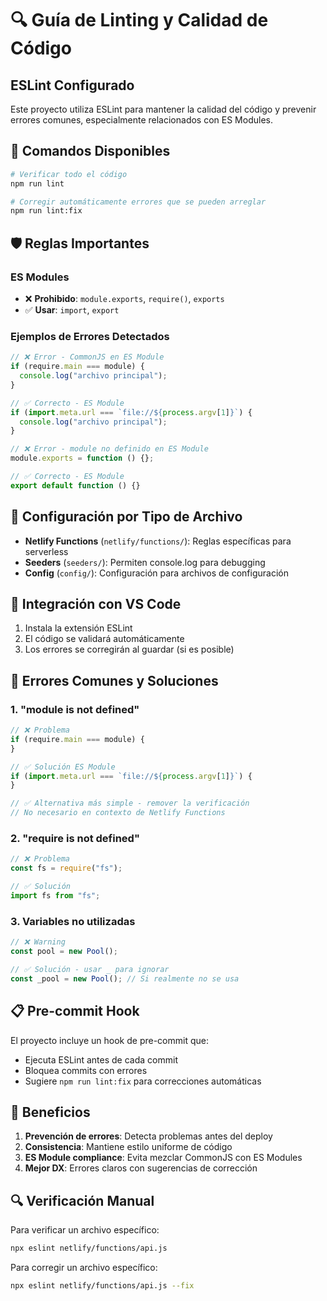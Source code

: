 # 🔍 Guía de Linting y Calidad de Código

## ESLint Configurado

Este proyecto utiliza ESLint para mantener la calidad del código y prevenir errores comunes, especialmente relacionados con ES Modules.

## 🚀 Comandos Disponibles

```bash
# Verificar todo el código
npm run lint

# Corregir automáticamente errores que se pueden arreglar
npm run lint:fix
```

## 🛡️ Reglas Importantes

### ES Modules

- ❌ **Prohibido**: `module.exports`, `require()`, `exports`
- ✅ **Usar**: `import`, `export`

### Ejemplos de Errores Detectados

```javascript
// ❌ Error - CommonJS en ES Module
if (require.main === module) {
  console.log("archivo principal");
}

// ✅ Correcto - ES Module
if (import.meta.url === `file://${process.argv[1]}`) {
  console.log("archivo principal");
}
```

```javascript
// ❌ Error - module no definido en ES Module
module.exports = function () {};

// ✅ Correcto - ES Module
export default function () {}
```

## 🔧 Configuración por Tipo de Archivo

- **Netlify Functions** (`netlify/functions/`): Reglas específicas para serverless
- **Seeders** (`seeders/`): Permiten console.log para debugging
- **Config** (`config/`): Configuración para archivos de configuración

## 🔗 Integración con VS Code

1. Instala la extensión ESLint
2. El código se validará automáticamente
3. Los errores se corregirán al guardar (si es posible)

## 🚨 Errores Comunes y Soluciones

### 1. "module is not defined"

```javascript
// ❌ Problema
if (require.main === module) {
}

// ✅ Solución ES Module
if (import.meta.url === `file://${process.argv[1]}`) {
}

// ✅ Alternativa más simple - remover la verificación
// No necesario en contexto de Netlify Functions
```

### 2. "require is not defined"

```javascript
// ❌ Problema
const fs = require("fs");

// ✅ Solución
import fs from "fs";
```

### 3. Variables no utilizadas

```javascript
// ❌ Warning
const pool = new Pool();

// ✅ Solución - usar _ para ignorar
const _pool = new Pool(); // Si realmente no se usa
```

## 📋 Pre-commit Hook

El proyecto incluye un hook de pre-commit que:

- Ejecuta ESLint antes de cada commit
- Bloquea commits con errores
- Sugiere `npm run lint:fix` para correcciones automáticas

## 🎯 Beneficios

1. **Prevención de errores**: Detecta problemas antes del deploy
2. **Consistencia**: Mantiene estilo uniforme de código
3. **ES Module compliance**: Evita mezclar CommonJS con ES Modules
4. **Mejor DX**: Errores claros con sugerencias de corrección

## 🔍 Verificación Manual

Para verificar un archivo específico:

```bash
npx eslint netlify/functions/api.js
```

Para corregir un archivo específico:

```bash
npx eslint netlify/functions/api.js --fix
```
